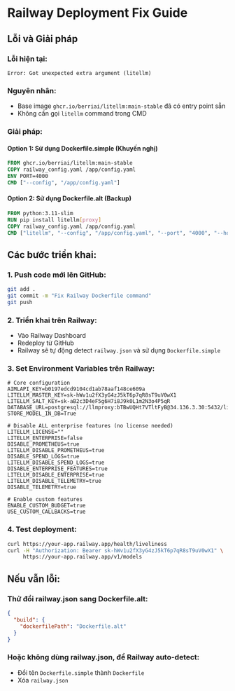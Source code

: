 # Railway Deployment Fix Guide

## Lỗi và Giải pháp

### Lỗi hiện tại:
```
Error: Got unexpected extra argument (litellm)
```

### Nguyên nhân:
- Base image `ghcr.io/berriai/litellm:main-stable` đã có entry point sẵn
- Không cần gọi `litellm` command trong CMD

### Giải pháp:

#### Option 1: Sử dụng Dockerfile.simple (Khuyến nghị)
```dockerfile
FROM ghcr.io/berriai/litellm:main-stable
COPY railway_config.yaml /app/config.yaml
ENV PORT=4000
CMD ["--config", "/app/config.yaml"]
```

#### Option 2: Sử dụng Dockerfile.alt (Backup)
```dockerfile
FROM python:3.11-slim
RUN pip install litellm[proxy]
COPY railway_config.yaml /app/config.yaml
CMD ["litellm", "--config", "/app/config.yaml", "--port", "4000", "--host", "0.0.0.0"]
```

## Các bước triển khai:

### 1. Push code mới lên GitHub:
```bash
git add .
git commit -m "Fix Railway Dockerfile command"
git push
```

### 2. Triển khai trên Railway:
- Vào Railway Dashboard
- Redeploy từ GitHub
- Railway sẽ tự động detect `railway.json` và sử dụng `Dockerfile.simple`

### 3. Set Environment Variables trên Railway:
```
# Core configuration
AIMLAPI_KEY=b0197edcd9104cd1ab78aaf148ce609a
LITELLM_MASTER_KEY=sk-hWv1u2fX3yG4zJ5kT6p7qR8sT9uV0wX1
LITELLM_SALT_KEY=sk-aB2c3D4eF5g6H7i8J9k0L1m2N3o4P5qR
DATABASE_URL=postgresql://llmproxy:bTBwUQHt7VTltFyB@34.136.3.30:5432/litellm
STORE_MODEL_IN_DB=True

# Disable ALL enterprise features (no license needed)
LITELLM_LICENSE=""
LITELLM_ENTERPRISE=false
DISABLE_PROMETHEUS=true
LITELLM_DISABLE_PROMETHEUS=true
DISABLE_SPEND_LOGS=true
LITELLM_DISABLE_SPEND_LOGS=true
DISABLE_ENTERPRISE_FEATURES=true
LITELLM_DISABLE_ENTERPRISE=true
LITELLM_DISABLE_TELEMETRY=true
DISABLE_TELEMETRY=true

# Enable custom features
ENABLE_CUSTOM_BUDGET=true
USE_CUSTOM_CALLBACKS=true
```

### 4. Test deployment:
```bash
curl https://your-app.railway.app/health/liveliness
curl -H "Authorization: Bearer sk-hWv1u2fX3yG4zJ5kT6p7qR8sT9uV0wX1" \
     https://your-app.railway.app/v1/models
```

## Nếu vẫn lỗi:

### Thử đổi railway.json sang Dockerfile.alt:
```json
{
  "build": {
    "dockerfilePath": "Dockerfile.alt"
  }
}
```

### Hoặc không dùng railway.json, để Railway auto-detect:
- Đổi tên `Dockerfile.simple` thành `Dockerfile`
- Xóa `railway.json`
